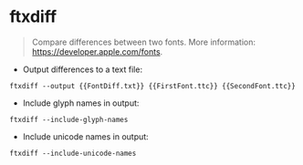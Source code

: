 # ftxdiff

> Compare differences between two fonts. 
> More information: <https://developer.apple.com/fonts>.

- Output differences to a text file:

`ftxdiff --output {{FontDiff.txt}} {{FirstFont.ttc}} {{SecondFont.ttc}}`

- Include glyph names in output:

`ftxdiff --include-glyph-names`

- Include unicode names in output:

`ftxdiff --include-unicode-names`
